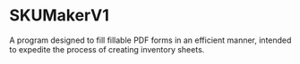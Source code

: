 # SKUMakerV1
 A program designed to fill fillable PDF forms in an efficient manner, intended to expedite the process of creating inventory sheets.
